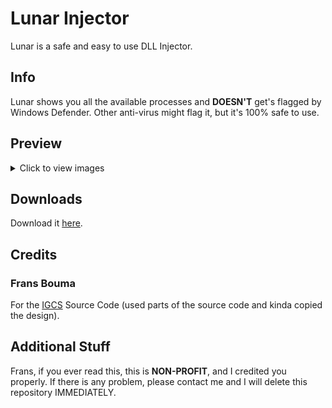 # Lunar Injector
Lunar is a safe and easy to use DLL Injector.

## Info
Lunar shows you all the available processes and **DOESN'T** get's flagged by Windows Defender. Other anti-virus might flag it, but it's 100% safe to use.

## Preview

<details>
 <summary>Click to view images</summary>

 ![GUI](gui.png)
 ![Processes](proc.png)
 
</details>

## Downloads

Download it [here](https://github.com/manovisible/lunarinjector/releases). 

## Credits

### Frans Bouma 
For the [IGCS](https://github.com/FransBouma/InjectableGenericCameraSystem) Source Code (used parts of the source code and kinda copied the design).

## Additional Stuff
Frans, if you ever read this, this is **NON-PROFIT**, and I credited you properly. If there is any problem, please contact me and I will delete this repository IMMEDIATELY.
